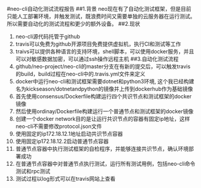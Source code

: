 #neo-cli自动化测试流程报告
##1.背景
neo现在有了自动化测试框架，但是目前只能人工部署环境，并触发测试，既浪费时间又需要单独的云服务器在运行测试。所以需要自动化的测试流程和更少的额外设备。
##2.现状
1. neo-cli源代码托管于github
2. travis可以免费为github开源项目免费提供虚拟机，执行CI和测试等工作
3. traivs可以提供各种语言的支持环境，shell脚本，可以使用docker服务，并且可以对敏感数据加密，可以通过ssh操作远程主机
##3.自动化测试流程
1. github/neo-project/neo-cli的master分支在有新的提交后，可以触发travis的build，build过程在neo-cli中的.travis.yml文件来定义
2. docker中运行neo-cli和测试框架需要dotnet和python3环境, 这个我已经构建名为kickseason/dotnetandpython的镜像并上传到dockerhub作为基础镜像
3. 首先使用consensus/Dockerfile构建运行四个共识节点和测试框架的docker镜像
4. 然后使用ordinay/Dockerfile构建运行一个普通节点和测试框架的docker镜像
5. 创建一个docker network目的是让运行共识节点的容器有固定ip地址，这样neo-cli不需要修改protocol.json文件
6. 使用固定的ip172.18.12.1地址启动共识节点容器
7. 使用固定ip172.18.12.2启动普通节点容器
8. 普通节点容器中执行测试框架的自检程序，并能够连接共识节点，确认环境部署成功
9. 在普通节点容器中对普通节点执行测试，运行所有测试用例，包括neo-cli命令测试和rpc测试
10. 测试过程以log形式可以在travis网站上查看